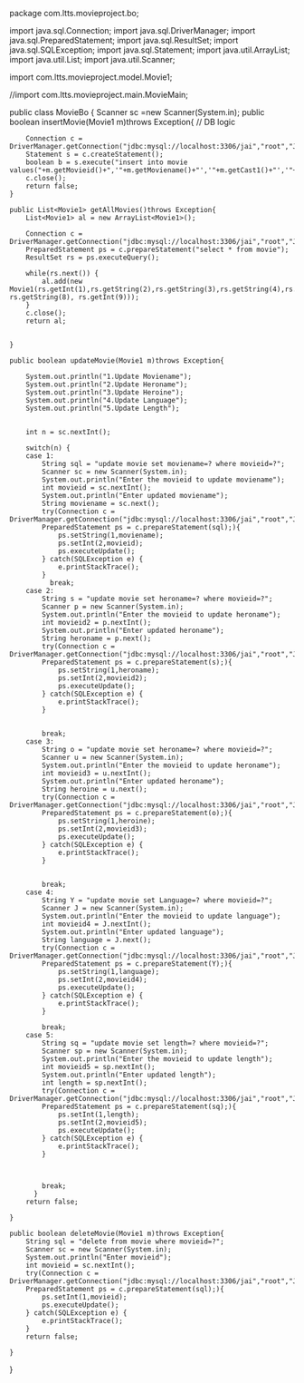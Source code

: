 package com.ltts.movieproject.bo;

import java.sql.Connection;
import java.sql.DriverManager;
import java.sql.PreparedStatement;
import java.sql.ResultSet;
import java.sql.SQLException;
import java.sql.Statement;
import java.util.ArrayList;
import java.util.List;
import java.util.Scanner;

import com.ltts.movieproject.model.Movie1;

//import com.ltts.movieproject.main.MovieMain;

public class MovieBo {
	Scanner sc =new Scanner(System.in);
	public boolean insertMovie(Movie1 m)throws Exception{
		// DB logic
		
		Connection c = DriverManager.getConnection("jdbc:mysql://localhost:3306/jai","root","Jai@2403");
		Statement s = c.createStatement();
		boolean b = s.execute("insert into movie values("+m.getMovieid()+",'"+m.getMoviename()+"','"+m.getCast1()+"','"+m.getCast2()+"','"+m.getReleasedate()+"','"+m.getLanguage()+"',"+m.getLength()+",'"+m.getMovietype()+"',"+m.getProductionid()+")");
		c.close();
		return false;
	}
	
	public List<Movie1> getAllMovies()throws Exception{
		List<Movie1> al = new ArrayList<Movie1>();
		
		Connection c = DriverManager.getConnection("jdbc:mysql://localhost:3306/jai","root","Jai@2403");
		PreparedStatement ps = c.prepareStatement("select * from movie");
		ResultSet rs = ps.executeQuery();
		
		while(rs.next()) {
			al.add(new Movie1(rs.getInt(1),rs.getString(2),rs.getString(3),rs.getString(4),rs.getString(5),rs.getString(6),rs.getInt(7), rs.getString(8), rs.getInt(9)));
		}
		c.close();
		return al;
		
		
	}
	
	public boolean updateMovie(Movie1 m)throws Exception{
		
		System.out.println("1.Update Moviename");
		System.out.println("2.Update Heroname");
		System.out.println("3.Update Heroine");
		System.out.println("4.Update Language");
		System.out.println("5.Update Length");
		
		
		int n = sc.nextInt();
		
		switch(n) {
		case 1:
			String sql = "update movie set moviename=? where movieid=?";
			Scanner sc = new Scanner(System.in);
			System.out.println("Enter the movieid to update moviename");
			int movieid = sc.nextInt();
			System.out.println("Enter updated moviename");
			String moviename = sc.next();
			try(Connection c = DriverManager.getConnection("jdbc:mysql://localhost:3306/jai","root","Jai@2403");
			PreparedStatement ps = c.prepareStatement(sql);){
				ps.setString(1,moviename);
				ps.setInt(2,movieid);
				ps.executeUpdate();
			} catch(SQLException e) {
				e.printStackTrace();
			}
	          break;	
		case 2:
			String s = "update movie set heroname=? where movieid=?";
			Scanner p = new Scanner(System.in);
			System.out.println("Enter the movieid to update heroname");
			int movieid2 = p.nextInt();
			System.out.println("Enter updated heroname");
			String heroname = p.next();
			try(Connection c = DriverManager.getConnection("jdbc:mysql://localhost:3306/jai","root","Jai@2403");
			PreparedStatement ps = c.prepareStatement(s);){
				ps.setString(1,heroname);
				ps.setInt(2,movieid2);
				ps.executeUpdate();
			} catch(SQLException e) {
				e.printStackTrace();
			}
			
			
			break;
		case 3:
			String o = "update movie set heroname=? where movieid=?";
			Scanner u = new Scanner(System.in);
			System.out.println("Enter the movieid to update heroname");
			int movieid3 = u.nextInt();
			System.out.println("Enter updated heroname");
			String heroine = u.next();
			try(Connection c = DriverManager.getConnection("jdbc:mysql://localhost:3306/jai","root","Jai@2403");
			PreparedStatement ps = c.prepareStatement(o);){
				ps.setString(1,heroine);
				ps.setInt(2,movieid3);
				ps.executeUpdate();
			} catch(SQLException e) {
				e.printStackTrace();
			}
			
			
			break;
		case 4:
			String Y = "update movie set Language=? where movieid=?";
			Scanner J = new Scanner(System.in);
			System.out.println("Enter the movieid to update language");
			int movieid4 = J.nextInt();
			System.out.println("Enter updated language");
			String language = J.next();
			try(Connection c = DriverManager.getConnection("jdbc:mysql://localhost:3306/jai","root","Jai@2403");
			PreparedStatement ps = c.prepareStatement(Y);){
				ps.setString(1,language);
				ps.setInt(2,movieid4);
				ps.executeUpdate();
			} catch(SQLException e) {
				e.printStackTrace();
			}
			
			break;
        case 5:
        	String sq = "update movie set length=? where movieid=?";
    		Scanner sp = new Scanner(System.in);
    		System.out.println("Enter the movieid to update length");
    		int movieid5 = sp.nextInt();
    		System.out.println("Enter updated length");
    		int length = sp.nextInt();
    		try(Connection c = DriverManager.getConnection("jdbc:mysql://localhost:3306/jai","root","Jai@2403");
    		PreparedStatement ps = c.prepareStatement(sq);){
    			ps.setInt(1,length);
    			ps.setInt(2,movieid5);
    			ps.executeUpdate();
    		} catch(SQLException e) {
    			e.printStackTrace();
    		}
    		
    	
			
			break;
		  }
		return false;
		
	}
	
	public boolean deleteMovie(Movie1 m)throws Exception{
		String sql = "delete from movie where movieid=?";
		Scanner sc = new Scanner(System.in);
		System.out.println("Enter movieid");
		int movieid = sc.nextInt();
		try(Connection c = DriverManager.getConnection("jdbc:mysql://localhost:3306/jai","root","Jai@2403");
		PreparedStatement ps = c.prepareStatement(sql);){
			ps.setInt(1,movieid);
			ps.executeUpdate();
		} catch(SQLException e) {
			e.printStackTrace();
		}
		return false;
		
	}

}
